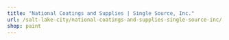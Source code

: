 ```yaml
---
title: "National Coatings and Supplies | Single Source, Inc."
url: /salt-lake-city/national-coatings-and-supplies-single-source-inc/
shop: paint
---
```

